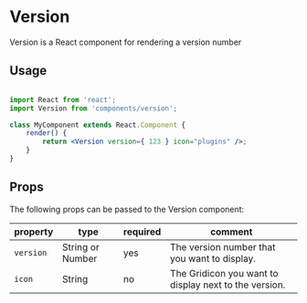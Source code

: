 # Version

Version is a React component for rendering a version number

## Usage

```jsx

import React from 'react';
import Version from 'components/version';

class MyComponent extends React.Component {
	render() {
		return <Version version={ 123 } icon="plugins" />;
	}
}
```

## Props

The following props can be passed to the Version component:

| property  | type             | required | comment                                               |
| --------- | ---------------- | -------- | ----------------------------------------------------- |
| `version` | String or Number | yes      | The version number that you want to display.          |
| `icon`    | String           | no       | The Gridicon you want to display next to the version. |
